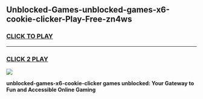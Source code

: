 
## Unblocked-Games-unblocked-games-x6-cookie-clicker-Play-Free-zn4ws
<h3>
<a href="https://premium76.site?title=unblocked-games-x6-cookie-clicker&ref=10A">CLICK TO PLAY</a></h3>
<hr>

<h3>
<a href="https://premium76.site?title=unblocked-games-x6-cookie-clicker&ref=10A">CLICK 2 PLAY</a>
  
</h3>

<a href="https://premium76.site?title=unblocked-games-x6-cookie-clicker&ref=10A"><img src="https://clearcache.store/games.png"></a>


**unblocked-games-x6-cookie-clicker games unblocked: Your Gateway to Fun and Accessible Online Gaming**
